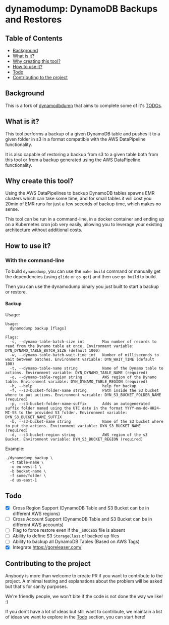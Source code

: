 # dynamodump: DynamoDB Backups and Restores

## Table of Contents

  * [Background](#background)
  * [What is it?](#what-is-it)
  * [Why creating this tool?](#why-creating-this-tool)
  * [How to use it?](#how-to-use-it)
  * [Todo](#todo)
  * [Contributing to the project](#contributing-to-the-project)
  
## Background

This is a fork of [dynamodbdump](https://github.com/VEVO/dynamodbdump) that aims to complete some of 
it's [TODOs](https://github.com/VEVO/dynamodbdump/blob/master/TODO.md).

## What is it?

This tool performs a backup of a given DynamoDB table and pushes it to a given folder in s3
in a format compatible with the AWS DataPipeline functionality.

It is also capable of restoring a backup from s3 to a given table both from
this tool or from a backup generated using the AWS DataPipeline functionality.

## Why create this tool?

Using the AWS DataPipelines to backup DynamoDB tables spawns EMR clusters which
can take some time, and for small tables it will cost you 20min of EMR runs for
just a few seconds of backup time, which makes no sense.

This tool can be run in a command-line, in a docker container and ending up on a
Kubernetes cron job very easily, allowing you to leverage your existing
architecture without additional costs.

## How to use it?

### With the command-line

To build `dynamodump`, you can use the `make build` command or manually get the dependencies (using `glide` or `go get`) and then use `go build` to build.

Then you can use the dynamodump binary you just built to start a backup or restore.

#### Backup

Usage:

```shell script
Usage:
  dynamodump backup [flags]

Flags:
  -s, --dynamo-table-batch-size int        Max number of records to read from the Dynamo table at once. Environment variable: DYN_DYNAMO_TABLE_BATCH_SIZE (default 1000)
  -w, --dynamo-table-batch-wait-time int   Number of milliseconds to wait between batches. Environment variable: DYN_WAIT_TIME (default 100)
  -t, --dynamo-table-name string           Name of the Dynamo table to actions. Environment variable: DYN_DYNAMO_TABLE_NAME (required)
  -o, --dynamo-table-region string         AWS region of the Dynamo table. Environment variable: DYN_DYNAMO_TABLE_REGION (required)
  -h, --help                               help for backup
  -f, --s3-bucket-folder-name string       Path inside the S3 bucket where to put actions. Environment variable: DYN_S3_BUCKET_FOLDER_NAME (required)
  -p, --s3-bucket-folder-name-suffix       Adds an autogenerated suffix folder named using the UTC date in the format YYYY-mm-dd-HH24-MI-SS to the provided S3 folder. Environment variable: DYN_S3_BUCKET_NAME_SUFFIX
  -b, --s3-bucket-name string              Name of the S3 bucket where to put the actions. Environment variable: DYN_S3_BUCKET_NAME (required)
  -d, --s3-bucket-region string            AWS region of the s3 Bucket. Environment variable: DYN_S3_BUCKET_REGION (required)
```

Example:

```shell script
./dynamodump backup \
  -t table-name \
  -o eu-west-1 \
  -b bucket-name \
  -f some/folder \
  -d us-east-1
```

## Todo

- [x] Cross Region Support (DynamoDB Table and S3 Bucket can be in different AWS regions)
- [ ] Cross Account Support (DynamoDB Table and S3 Bucket can be in different AWS accounts)
- [ ] Flag to force restore even if the `_SUCCESS` file is absent
- [ ] Ability to define S3 `StorageClass` of backed up files
- [ ] Ability to backup all DynamoDB Tables (Based on AWS Tags)
- [x] Integrate https://goreleaser.com/

## Contributing to the project

Anybody is more than welcome to create PR if you want to contribute to the project. A minimal testing and explanations about the problem will be asked but that's for sanity purposes.

We're friendly people, we won't bite if the code is not done the way we like! :)

If you don't have a lot of ideas but still want to contribute, we maintain a list of ideas we want to explore in the [Todo](#todo) section, you can start here!
